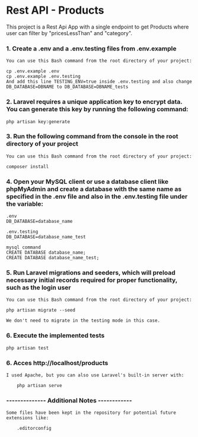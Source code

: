 # Rest API - Products

This project is a Rest Api App with a single endpoint to get Products where user can filter by "pricesLessThan" and "category".


### 1. Create a .env and a .env.testing files from .env.example

    You can use this Bash command from the root directory of your project:
    
    cp .env.example .env
    cp .env.example .env.testing 
    And add this line TESTING_ENV=true inside .env.testing and also change DB_DATABASE=DBNAME to DB_DATABASE=DBNAME_tests

### 2. Laravel requires a unique application key to encrypt data. You can generate this key by running the following command:

    php artisan key:generate

### 3. Run the following command from the console in the root directory of your project

    You can use this Bash command from the root directory of your project:

    composer install

### 4. Open your MySQL client or use a database client like phpMyAdmin and create a database with the same name as specified in the .env file and also in the .env.testing file under the variable:     

    .env
    DB_DATABASE=database_name

    .env.testing
    DB_DATABASE=database_name_test

    mysql command
    CREATE DATABASE database_name;
    CREATE DATABASE database_name_test;

### 5. Run Laravel migrations and seeders, which will preload necessary initial records required for proper functionality, such as the login user

    You can use this Bash command from the root directory of your project:

    php artisan migrate --seed

    We don't need to migrate in the testing mode in this case.

### 6. Execute the implemented tests

    php artisan test

### 6. Acces http://localhost/products

    I used Apache, but you can also use Laravel's built-in server with:

        php artisan serve



### -------------- Additional Notes ------------ ###


    Some files have been kept in the repository for potential future extensions like:

        .editorconfig
